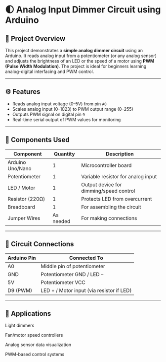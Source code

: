 # 🌓 Analog Input Dimmer Circuit using Arduino

## 🔧 Project Overview

This project demonstrates a **simple analog dimmer circuit** using an Arduino. It reads analog input from a potentiometer (or any analog sensor) and adjusts the brightness of an LED or the speed of a motor using **PWM (Pulse Width Modulation)**. The project is ideal for beginners learning analog-digital interfacing and PWM control.

---

## ⚙️ Features

- Reads analog input voltage (0–5V) from pin `A0`
- Scales analog input (0–1023) to PWM output range (0–255)
- Outputs PWM signal on digital pin `9`
- Real-time serial output of PWM values for monitoring

---

## 🔩 Components Used

| Component          | Quantity | Description                                |
|-------------------|----------|--------------------------------------------|
| Arduino Uno/Nano  | 1        | Microcontroller board                      |
| Potentiometer     | 1        | Variable resistor for analog input         |
| LED / Motor       | 1        | Output device for dimming/speed control    |
| Resistor (220Ω)   | 1        | Protects LED from overcurrent              |
| Breadboard        | 1        | For assembling the circuit                 |
| Jumper Wires      | As needed| For making connections                     |

---

## 🔌 Circuit Connections

| Arduino Pin | Connected To                 |
|-------------|------------------------------|
| A0          | Middle pin of potentiometer  |
| GND         | Potentiometer GND / LED –    |
| 5V          | Potentiometer VCC            |
| D9 (PWM)    | LED + / Motor input (via resistor if LED) |

---

## 📌 Applications

Light dimmers

Fan/motor speed controllers

Analog sensor data visualization

PWM-based control systems
